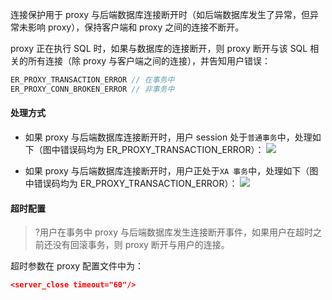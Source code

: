 连接保护用于 proxy 与后端数据库连接断开时（如后端数据库发生了异常，但异常未影响 proxy），保持客户端和 proxy 之间的连接不断开。

proxy 正在执行 SQL 时，如果与数据库的连接断开，则 proxy 断开与该 SQL 相关的所有连接（除 proxy 与客户端之间的连接），并告知用户错误：
```c++
ER_PROXY_TRANSACTION_ERROR // 在事务中
ER_PROXY_CONN_BROKEN_ERROR // 非事务中
```

#### 处理方式
- 如果 proxy 与后端数据库连接断开时，用户 session 处于`普通事务`中，处理如下（图中错误码均为 ER_PROXY_TRANSACTION_ERROR）：
![](https://main.qcloudimg.com/raw/96456875e33caab838f678fb24dffbba.png)

- 如果 proxy 与后端数据库连接断开时，用户正处于`XA 事务`中，处理如下（图中错误码均为 ER_PROXY_TRANSACTION_ERROR）：
![](https://main.qcloudimg.com/raw/c50017431e34fbf0c49575a04a86b4c6.png)

#### 超时配置
>?用户在事务中 proxy 与后端数据库发生连接断开事件，如果用户在超时之前还没有回滚事务，则 proxy 断开与用户的连接。
>
超时参数在 proxy 配置文件中为：
```json
<server_close timeout="60"/>
```
